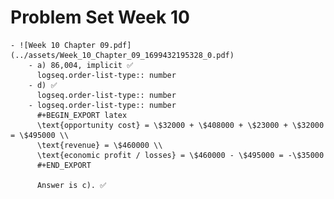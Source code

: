 # Problem Set Week 10
	- ![Week 10 Chapter 09.pdf](../assets/Week_10_Chapter_09_1699432195328_0.pdf)
		- a) 86,004, implicit ✅
		  logseq.order-list-type:: number
		- d) ✅
		  logseq.order-list-type:: number
		- logseq.order-list-type:: number
		  #+BEGIN_EXPORT latex
		  \text{opportunity cost} = \$32000 + \$408000 + \$23000 + \$32000 = \$495000 \\
		  \text{revenue} = \$460000 \\
		  \text{economic profit / losses} = \$460000 - \$495000 = -\$35000
		  #+END_EXPORT
		  
		  Answer is c). ✅